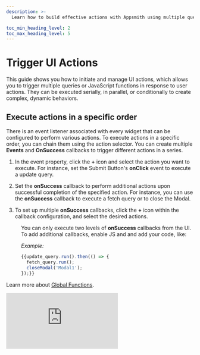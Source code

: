 ```yaml
---
description: >-
  Learn how to build effective actions with Appsmith using multiple queries and execute them in the serial, parallel or conditional manner and programming widgets for smooth user interaction.

toc_min_heading_level: 2
toc_max_heading_level: 5
---
```


# Trigger UI Actions

This guide shows you how to initiate and manage UI actions, which allows you to trigger multiple queries or JavaScript functions in response to user actions. They can be executed serially, in parallel, or conditionally to create complex, dynamic behaviors. 

## Execute actions in a specific order

There is an event listener associated with every widget that can be configured to perform various actions. To execute actions in a specific order, you can chain them using the action selector. You can create multiple **Events** and **OnSuccess** callbacks to trigger different actions in a series. 

1. In the event property, click the **+** icon and select the action you want to execute. For instance, set the Submit Button's **onClick** event to execute a update query.

2. Set the **onSuccess** callback to perform additional actions upon successful completion of the specified action. For instance, you can use the **onSuccess** callback to execute a fetch query or to close the Modal.

3. To set up multiple **onSuccess** callbacks, click the **+** icon within the callback configuration, and select the desired actions.



<dd>

You can only execute two levels of **onSuccess** callbacks from the UI. To add additional callbacks, enable JS and and add your code, like: 

*Example:* 

```js
{{update_query.run().then(() => {
  fetch_query.run();
  closeModal('Modal1');
});}}
```
</dd>


Learn more about [Global Functions](/reference/appsmith-framework/widget-actions).




<div style={{ position: "relative", paddingBottom: "calc(50.52% + 41px)", height: 0, width: "100%" }}>
  <iframe
    src="https://demo.arcade.software/aP6NLTwiJTsGCmhDhnQM?embed"
    frameBorder="0"
    loading="lazy"
    webkitAllowFullScreen
    mozAllowFullScreen
    allowFullScreen
    allow="fullscreen"
    style={{ position: "absolute", top: 0, left: 0, width: "100%", height: "100%" }}
    title="Appsmith | Connect Data"
  />
</div>


<p></p>




## Execute actions in parallel 

To execute actions in parallel, you can add multiple action selectors for a specific event. 

1. In the event property, click the **+** icon and select the action you want to execute. For instance, set the Submit Button's **onClick** event to execute a status change query.

2. Create a new **onClick** event by clicking the **+** icon and set it to execute another action. For instance, set it to run a query that logs the status change.

<dd>

Additionally, you can enable *JS* next to events and add your code, like:

*Example:* 

```js
{{update_status.run();
log_status.run();
showAlert('Update Success', 'success');}}
```

</dd>



You can create multiple **Events** and **OnSuccess** callbacks to trigger different actions in parallel. 


<div style={{ position: "relative", paddingBottom: "calc(50.52% + 41px)", height: 0, width: "100%" }}>
  <iframe
    src="https://demo.arcade.software/TwqJvpTW4EMHkHIM1GnZ?embed"
    frameBorder="0"
    loading="lazy"
    webkitAllowFullScreen
    mozAllowFullScreen
    allowFullScreen
    allow="fullscreen"
    style={{ position: "absolute", top: 0, left: 0, width: "100%", height: "100%" }}
    title="Appsmith | Connect Data"
  />
</div>
<p></p>







## Execute actions conditionally


This section covers conditional query execution, allowing queries to be executed based on user input or based on the results of previous queries. You can enable *JS* next to the event and add your code. 


#### Based on user input

*Example:* If you want to conditionally queries execute based on the option selected in the Select widget.

```javascript
{{
  Select_Category.selectedOptionValue === 'Categories' ? fetchCategories.run() : fetchProducts.run();
}}
```

In the above code, if the selected option is Categories, it triggers the `fetchCategories` query; otherwise, it runs the `fetchProducts` query.

#### Based on query response

If you want to execute a action based on the response from another query, you can enable *JS* and add your JS Code.  Alternatively, you can create a JSObject and define a JavaScript function for the desired logic.


1. Create a JSObject and define a function to execute custom JavaScript logic.

<dd>

 *Example:* When the user selects Pending from the status dropdown, the system triggers a `fetchPendingUsers`'query. Subsequently, it displays a relevant alert based on whether there are pending users or not. 

```javascript
function fetchData() {
  if (statusDropdown.selectedOptionValue === "Pending") {
    fetchPendingUsers.run(() => {
      if (fetchPendingUsers.data.length === 0) {
        showAlert("No Users Pending Approval", "info");
      } else {
        showAlert("Fetched Users", "success");
      }
    });
  } else {
    fetchApprovedUsers.run();
  }
}
```

</dd>

2. In the event property, enable JS and call the JS function, like:

<dd>

```js
{{JSObject1.fetchData();}}
```

</dd>

#### Disable action

To disable an action based on specific criteria, you can use *JS* in the **Disabled** property of the widget.

<dd>

*Example*: If specific criteria are not met, you want to disable the Refund button on the customer dashboard. Enable *JS* for **Disabled** property, and add:


```js
{{
  lst_orderHistory.triggeredItem.payment_method === 'Cash On Delivery' ||
  lst_orderHistory.triggeredItem.delivery_status === "Canceled" ||
  lst_orderHistory.triggeredItem.refund >= lst_orderHistory.triggeredItem.amount
}}
```

This code determines whether to disable the Refund button on the customer dashboard based on conditions related to payment method, delivery status, and refund amount.

</dd>



See [how to pass parameters at runtime](/connect-data/concepts/dynamic-queries#passing-parameters-at-runtime-using-run).